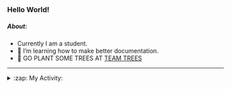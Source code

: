 ### Hello World!

##### About:
- Currently I am a student.
- 🌱 I’m learning how to make better documentation.
- 🌱 GO PLANT SOME TREES AT [TEAM TREES](https://teamtrees.org/)

---
<details>
  <summary>:zap: My Activity:</summary>
  
<!--START_SECTION:waka-->
![Code Time](http://img.shields.io/badge/Code%20Time-1%2C115%20hrs%2018%20mins-blue)

**I'm a Night 🦉** 

```text
🌞 Morning                1478 commits        ██░░░░░░░░░░░░░░░░░░░░░░░   09.46 % 
🌆 Daytime                5358 commits        █████████░░░░░░░░░░░░░░░░   34.30 % 
🌃 Evening                4509 commits        ███████░░░░░░░░░░░░░░░░░░   28.86 % 
🌙 Night                  4277 commits        ███████░░░░░░░░░░░░░░░░░░   27.38 % 
```
📅 **I'm Most Productive on Wednesday** 

```text
Monday                   2317 commits        ████░░░░░░░░░░░░░░░░░░░░░   14.83 % 
Tuesday                  1954 commits        ███░░░░░░░░░░░░░░░░░░░░░░   12.51 % 
Wednesday                3694 commits        ██████░░░░░░░░░░░░░░░░░░░   23.65 % 
Thursday                 2056 commits        ███░░░░░░░░░░░░░░░░░░░░░░   13.16 % 
Friday                   1526 commits        ██░░░░░░░░░░░░░░░░░░░░░░░   09.77 % 
Saturday                 1400 commits        ██░░░░░░░░░░░░░░░░░░░░░░░   08.96 % 
Sunday                   2675 commits        ████░░░░░░░░░░░░░░░░░░░░░   17.12 % 
```


📊 **This Week I Spent My Time On** 

```text
🔥 Editors: 
VS Code                  4 hrs 27 mins       █████████████████████████   100.00 % 

🐱‍💻 Projects: 
praise                   4 hrs 1 min         ███████████████████████░░   90.22 % 
recurring-call-reminder  24 mins             ██░░░░░░░░░░░░░░░░░░░░░░░   09.02 % 
CSF22                    2 mins              ░░░░░░░░░░░░░░░░░░░░░░░░░   00.75 % 
ai                       0 secs              ░░░░░░░░░░░░░░░░░░░░░░░░░   00.01 % 
```


 Last Updated on 05/05/2023 01:32:57 UTC
<!--END_SECTION:waka-->
</details>
